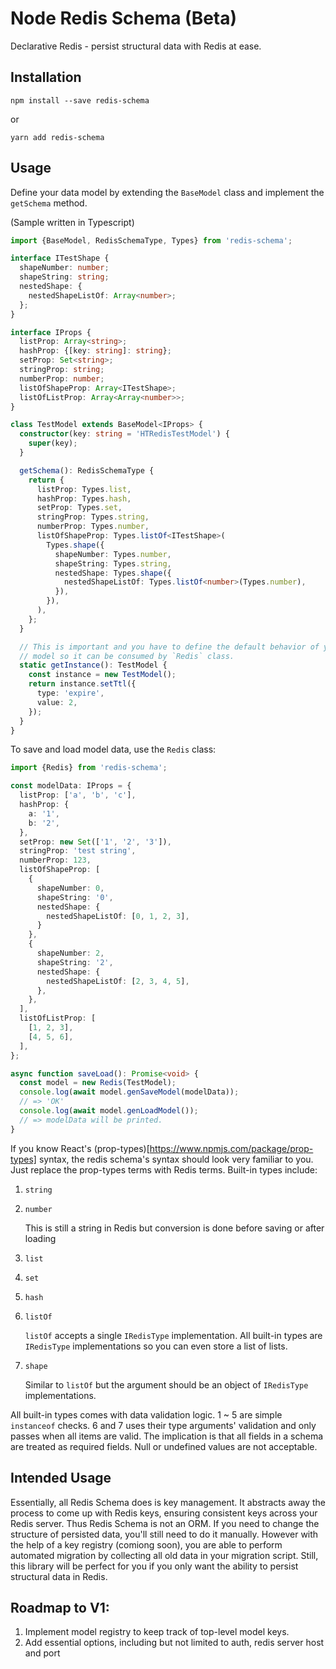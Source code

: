 Node Redis Schema (Beta)
=================

Declarative Redis - persist structural data with Redis at ease.

## Installation

  `npm install --save redis-schema`

  or

  `yarn add redis-schema`

## Usage

Define your data model by extending the `BaseModel` class and implement the `getSchema` method.

(Sample written in Typescript)

```Typescript
import {BaseModel, RedisSchemaType, Types} from 'redis-schema';

interface ITestShape {
  shapeNumber: number;
  shapeString: string;
  nestedShape: {
    nestedShapeListOf: Array<number>;
  };
}

interface IProps {
  listProp: Array<string>;
  hashProp: {[key: string]: string};
  setProp: Set<string>;
  stringProp: string;
  numberProp: number;
  listOfShapeProp: Array<ITestShape>;
  listOfListProp: Array<Array<number>>;
}

class TestModel extends BaseModel<IProps> {
  constructor(key: string = 'HTRedisTestModel') {
    super(key);
  }

  getSchema(): RedisSchemaType {
    return {
      listProp: Types.list,
      hashProp: Types.hash,
      setProp: Types.set,
      stringProp: Types.string,
      numberProp: Types.number,
      listOfShapeProp: Types.listOf<ITestShape>(
        Types.shape({
          shapeNumber: Types.number,
          shapeString: Types.string,
          nestedShape: Types.shape({
            nestedShapeListOf: Types.listOf<number>(Types.number),
          }),
        }),
      ),
    };
  }

  // This is important and you have to define the default behavior of your
  // model so it can be consumed by `Redis` class.
  static getInstance(): TestModel {
    const instance = new TestModel();
    return instance.setTtl({
      type: 'expire',
      value: 2,
    });
  }
}
```

To save and load model data, use the `Redis` class:

```Typescript
import {Redis} from 'redis-schema';

const modelData: IProps = {
  listProp: ['a', 'b', 'c'],
  hashProp: {
    a: '1',
    b: '2',
  },
  setProp: new Set(['1', '2', '3']),
  stringProp: 'test string',
  numberProp: 123,
  listOfShapeProp: [
    {
      shapeNumber: 0,
      shapeString: '0',
      nestedShape: {
        nestedShapeListOf: [0, 1, 2, 3],
      }
    },
    {
      shapeNumber: 2,
      shapeString: '2',
      nestedShape: {
        nestedShapeListOf: [2, 3, 4, 5],
      },
    },
  ],
  listOfListProp: [
    [1, 2, 3],
    [4, 5, 6],
  ],
};

async function saveLoad(): Promise<void> {
  const model = new Redis(TestModel);
  console.log(await model.genSaveModel(modelData));
  // => 'OK'
  console.log(await model.genLoadModel());
  // => modelData will be printed.
}
```

If you know React's (prop-types)[https://www.npmjs.com/package/prop-types] syntax, the redis schema's syntax should look very familiar to you. Just replace the prop-types terms with Redis terms. Built-in types include:
1. `string`
2. `number`
  
   This is still a string in Redis but conversion is done before saving or after loading

3. `list`
4. `set`
5. `hash`
6. `listOf`

   `listOf` accepts a single `IRedisType` implementation. All built-in types are `IRedisType` implementations so you can even store a list of lists.

7. `shape`

   Similar to `listOf` but the argument should be an object of `IRedisType` implementations.

All built-in types comes with data validation logic. 1 ~ 5 are simple `instanceof` checks. 6 and 7 uses their type arguments' validation and only passes when all items are valid. The implication is that all fields in a schema are treated as required fields. Null or undefined values are not acceptable.

## Intended Usage

Essentially, all Redis Schema does is key management. It abstracts away the process to come up with Redis keys, ensuring consistent keys across your Redis server. Thus Redis Schema is not an ORM. If you need to change the structure of persisted data, you'll still need to do it manually. However with the help of a key registry (comiong soon), you are able to perform automated migration by collecting all old data in your migration script. Still, this library will be perfect for you if you only want the ability to persist structural data in Redis.

## Roadmap to V1:

1. Implement model registry to keep track of top-level model keys.
2. Add essential options, including but not limited to auth, redis server host and port
